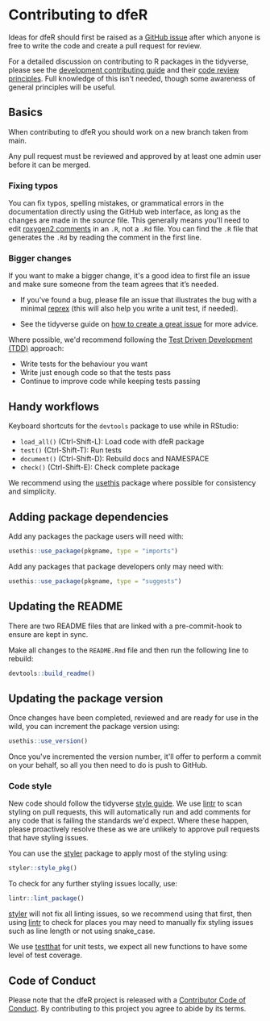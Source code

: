 # Contributing to dfeR

Ideas for dfeR should first be raised as a [GitHub issue](https://github.com/dfe-analytical-services/dfeR) after which anyone is free to write the code and create a pull request for review. 

For a detailed discussion on contributing to R packages in the tidyverse, please see the [development contributing guide](https://rstd.io/tidy-contrib) and their [code review principles](https://code-review.tidyverse.org/). Full knowledge of this isn't needed, though some awareness of general principles will be useful.

## Basics

When contributing to dfeR you should work on a new branch taken from main.

Any pull request must be reviewed and approved by at least one admin user before it can be merged. 

### Fixing typos

You can fix typos, spelling mistakes, or grammatical errors in the documentation directly using the GitHub web interface, as long as the changes are made in the _source_ file. 
This generally means you'll need to edit [roxygen2 comments](https://roxygen2.r-lib.org/articles/roxygen2.html) in an `.R`, not a `.Rd` file. 
You can find the `.R` file that generates the `.Rd` by reading the comment in the first line.

### Bigger changes

If you want to make a bigger change, it's a good idea to first file an issue and make sure someone from the team agrees that it’s needed. 

- If you’ve found a bug, please file an issue that illustrates the bug with a minimal 
[reprex](https://www.tidyverse.org/help/#reprex) (this will also help you write a unit test, if needed).

- See the tidyverse guide on [how to create a great issue](https://code-review.tidyverse.org/issues/) for more advice.

Where possible, we'd recommend following the [Test Driven Development (TDD)](https://testdriven.io/test-driven-development/) approach:

- Write tests for the behaviour you want
- Write just enough code so that the tests pass
- Continue to improve code while keeping tests passing

## Handy workflows

Keyboard shortcuts for the `devtools` package to use while in RStudio:
- `load_all()` (Ctrl-Shift-L): Load code with dfeR package
- `test()` (Ctrl-Shift-T): Run tests
- `document()` (Ctrl-Shift-D): Rebuild docs and NAMESPACE
- `check()` (Ctrl-Shift-E): Check complete package

We recommend using the [usethis](https://usethis.r-lib.org/index.html) package where possible for consistency and simplicity.

## Adding package dependencies

Add any packages the package users will need with:
``` r
usethis::use_package(pkgname, type = "imports")
```

Add any packages that package developers only may need with:
``` r
usethis::use_package(pkgname, type = "suggests")
```

## Updating the README

There are two README files that are linked with a pre-commit-hook to ensure are kept in sync.

Make all changes to the `README.Rmd` file and then run the following line to rebuild:

``` r
devtools::build_readme()
```

## Updating the package version

Once changes have been completed, reviewed and are ready for use in the wild, you can increment the package version using:
``` r
usethis::use_version()
```

Once you've incremented the version number, it'll offer to perform a commit on your behalf, so all you then need to do is push to GitHub.

### Code style

New code should follow the tidyverse [style guide](https://style.tidyverse.org). We use [lintr](https://lintr.r-lib.org/articles/lintr.html) to scan styling on pull requests, this will automatically run and add comments for any code that is failing the standards we'd expect. Where these happen, please proactively resolve these as we are unlikely to approve pull requests that have styling issues.

You can use the [styler](https://CRAN.R-project.org/package=styler) package to apply most of the styling using:

``` r
styler::style_pkg()
```

To check for any further styling issues locally, use:

``` r
lintr::lint_package()
```

[styler](https://CRAN.R-project.org/package=styler) will not fix all linting issues, so we recommend using that first, then using [lintr](https://lintr.r-lib.org/articles/lintr.html) to check for places you may need to manually fix styling issues such as line length or not using snake_case.

We use [testthat](https://cran.r-project.org/package=testthat) for unit tests, we expect all new functions to have some level of test coverage.  

## Code of Conduct

Please note that the dfeR project is released with a [Contributor Code of Conduct](CODE_OF_CONDUCT.md). By contributing to this project you agree to abide by its terms.
